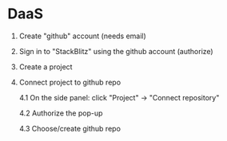 # DaaS

1. Create "github" account (needs email)
2. Sign in to "StackBlitz" using the github account (authorize)
3. Create a project
4. Connect project to github repo

	4.1 On the side panel: click "Project" -> "Connect repository"

	4.2 Authorize the pop-up

	4.3 Choose/create github repo
